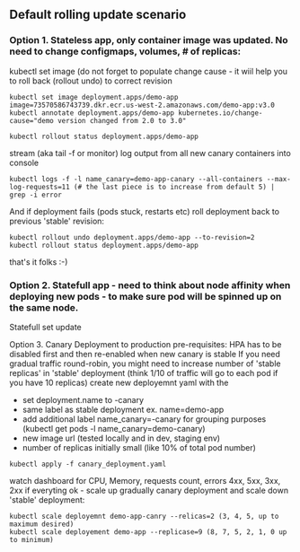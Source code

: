 ## Default rolling update scenario

### Option 1. Stateless app, only container image was updated. No need to change configmaps, volumes, # of replicas:
kubectl set image (do not forget to populate change cause - it wiil help you to roll back (rollout undo) to correct revision
```
kubectl set image deployment.apps/demo-app image=73570586743739.dkr.ecr.us-west-2.amazonaws.com/demo-app:v3.0 kubectl annotate deployment.apps/demo-app kubernetes.io/change-cause="demo version changed from 2.0 to 3.0"

kubectl rollout status deployment.apps/demo-app
```
stream (aka tail -f or monitor) log output from all new canary containers into console
```
kubectl logs -f -l name_canary=demo-app-canary --all-containers --max-log-requests=11 (# the last piece is to increase from default 5) | grep -i error
```

And if deployment fails (pods stuck, restarts etc) roll deployment back to previous 'stable' revision:
```
kubectl rollout undo deployment.apps/demo-app --to-revision=2
kubectl rollout status deployment.apps/demo-app
```

that's it folks :-)

### Option 2. Statefull app - need to think about node affinity when deploying new pods - to make sure pod will be spinned up on the same node.
Statefull set update <tba>
  
 Option 3. Canary Deployment to production
  pre-requisites:
  HPA has to be disabled first and then re-enabled when new canary is stable
  If you need gradual traffic round-robin, you might need to increase number of 'stable replicas' in 'stable' deployment (think 1/10 of traffic will go to each pod if you have 10 replicas)
  create new deployemnt yaml with the 
  - set deployment.name to <existing-deployment-name>-canary
  - same label as stable deployment  ex. name=demo-app
  - add additional label name_canary=<existing-deployment-name>-canary for grouping purposes (kubectl get pods -l name_canary=demo-canary)
  - new image url  (tested locally and in dev, staging env)
  - number of replicas initially small (like 10% of total pod number)
  
```
kubectl apply -f canary_deployment.yaml
```
  
  watch dashboard for CPU, Memory, requests count, errors 4xx, 5xx, 3xx, 2xx
  if everyting ok - scale up gradually canary deployment and scale down 'stable' deployment:
  
```
kubectl scale deployemnt demo-app-canry --relicas=2 (3, 4, 5, up to maximum desired)
kubectl scale deployement demo-app --replicase=9 (8, 7, 5, 2, 1, 0 up to minimum)
```
  
  
  

